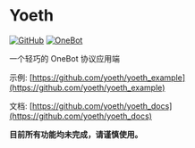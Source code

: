 # Yoeth

[![GitHub](https://img.shields.io/github/license/yoeth/yoeth?style=flat-square)](https://github.com/yoeth/yoeth/blob/main/LICENSE)
[![OneBot](https://img.shields.io/badge/OneBot-12-black)](https://12.onebot.dev/)

一个轻巧的 OneBot 协议应用端

示例: [https://github.com/yoeth/yoeth_example](https://github.com/yoeth/yoeth_example)

文档: [https://github.com/yoeth/yoeth_docs](https://github.com/yoeth/yoeth_docs)

**目前所有功能均未完成，请谨慎使用。**